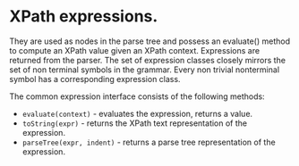 # XPath expressions. 

They are used as nodes in the parse tree and possess an evaluate() method to compute an XPath value given an XPath context. Expressions are returned from the parser. The set of
expression classes closely mirrors the set of non terminal symbols in the grammar. Every non trivial nonterminal symbol has a corresponding expression class.

The common expression interface consists of the following methods:

- `evaluate(context)` - evaluates the expression, returns a value.
- `toString(expr)` - returns the XPath text representation of the expression.
- `parseTree(expr, indent)` - returns a parse tree representation of the expression.
